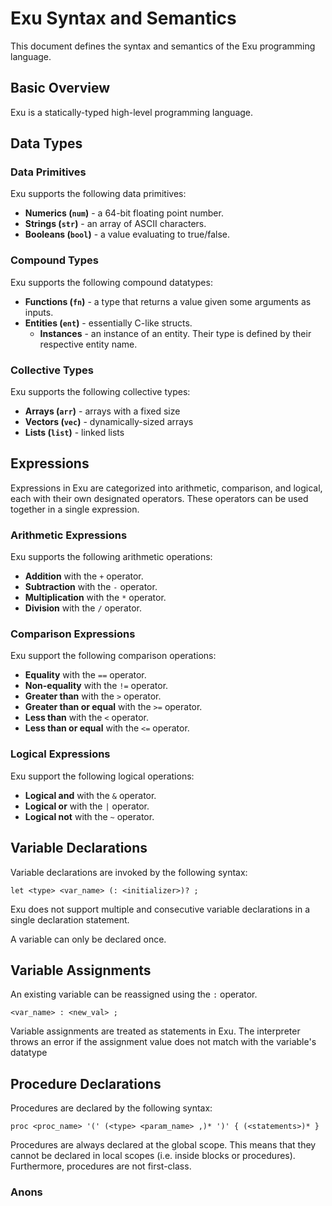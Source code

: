# Exu Syntax and Semantics

This document defines the syntax and semantics of the Exu programming language.

## Basic Overview

Exu is a statically-typed high-level programming language.

## Data Types

### Data Primitives

Exu supports the following data primitives:

- **Numerics (`num`)** - a 64-bit floating point number.
- **Strings (`str`)** - an array of ASCII characters.
- **Booleans (`bool`)** - a value evaluating to true/false.

### Compound Types

Exu supports the following compound datatypes:

- **Functions (`fn`)** - a type that returns a value given some arguments as inputs.
- **Entities (`ent`)** - essentially C-like structs.
  - **Instances** - an instance of an entity. Their type is defined by their respective entity name.

### Collective Types

Exu supports the following collective types:

- **Arrays (`arr`)** - arrays with a fixed size
- **Vectors (`vec`)** - dynamically-sized arrays
- **Lists (`list`)** - linked lists

## Expressions

Expressions in Exu are categorized into arithmetic, comparison, and logical, each with their own designated operators. These operators can be used together in a single expression.

### Arithmetic Expressions

Exu supports the following arithmetic operations:

- **Addition** with the `+` operator.
- **Subtraction** with the `-` operator.
- **Multiplication** with the `*` operator.
- **Division** with the `/` operator.

### Comparison Expressions

Exu support the following comparison operations:

- **Equality** with the `==` operator.
- **Non-equality** with the `!=` operator.
- **Greater than** with the `>` operator.
- **Greater than or equal** with the `>=` operator.
- **Less than** with the `<` operator.
- **Less than or equal** with the `<=` operator.

### Logical Expressions

Exu support the following logical operations:

- **Logical and** with the `&` operator.
- **Logical or** with the `|` operator.
- **Logical not** with the `~` operator.

## Variable Declarations

Variable declarations are invoked by the following syntax:

```exu
let <type> <var_name> (: <initializer>)? ;
```

Exu does not support multiple and consecutive variable declarations in a single declaration statement.

A variable can only be declared once.

## Variable Assignments

An existing variable can be reassigned using the `:` operator.

```exu
<var_name> : <new_val> ;
```

Variable assignments are treated as statements in Exu. The interpreter throws an error if the assignment value does not match with the variable's datatype

## Procedure Declarations

Procedures are declared by the following syntax:

```exu
proc <proc_name> '(' (<type> <param_name> ,)* ')' { (<statements>)* }
```

Procedures are always declared at the global scope. This means that they cannot be declared in local scopes (i.e. inside blocks or procedures). Furthermore, procedures are not first-class.

### Anons
